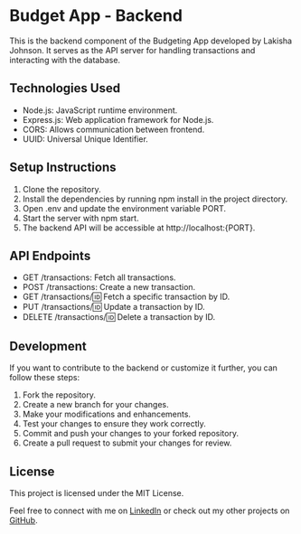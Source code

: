 # Budget App - Backend
This is the backend component of the Budgeting App developed by Lakisha Johnson. It serves as the API server for handling transactions and interacting with the database.

## Technologies Used
- Node.js: JavaScript runtime environment.
- Express.js: Web application framework for Node.js.
- CORS: Allows communication between frontend.
- UUID: Universal Unique Identifier.

## Setup Instructions
1. Clone the repository.
1. Install the dependencies by running npm install in the project directory.
1. Open .env and update the environment variable PORT.
1. Start the server with npm start.
1. The backend API will be accessible at http://localhost:{PORT}.

## API Endpoints
- GET /transactions: Fetch all transactions.
- POST /transactions: Create a new transaction.
- GET /transactions/:id: Fetch a specific transaction by ID.
- PUT /transactions/:id: Update a transaction by ID.
- DELETE /transactions/:id: Delete a transaction by ID.

## Development
If you want to contribute to the backend or customize it further, you can follow these steps:

1. Fork the repository.
1. Create a new branch for your changes.
1. Make your modifications and enhancements.
1. Test your changes to ensure they work correctly.
1. Commit and push your changes to your forked repository.
1. Create a pull request to submit your changes for review.

## License
This project is licensed under the MIT License.

Feel free to connect with me on [LinkedIn](https://www.linkedin.com/in/lakisha-johnson-0b0587219/) or check out my other projects on [GitHub](https://github.com/lakishaJohnson).
